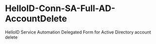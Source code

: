 # HelloID-Conn-SA-Full-AD-AccountDelete
HelloID Service Automation Delegated Form for Active Directory account delete
